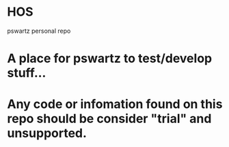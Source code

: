 # HOS
pswartz personal repo
# A place for pswartz to test/develop stuff...
# Any code or infomation found on this repo should be consider "trial" and unsupported.
